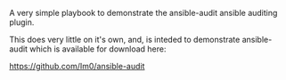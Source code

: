 A very simple playbook to demonstrate the ansible-audit ansible
auditing plugin.  

This does very little on it's own, and, is inteded to demonstrate
ansible-audit which is available for download here: 

https://github.com/Im0/ansible-audit
